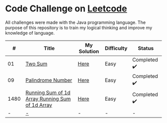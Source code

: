 # Code Challenge on [Leetcode](https://leetcode.com/problemset/all/)
All challenges were made with the Java programming language. The purpose of this repository is to train my logical thinking and improve my knowledge of language.

| # | Title | My Solution | Difficulty | Status |
|---| ----- | -------- | ---------- | ---------- |
|01|[Two Sum](https://leetcode.com/problems/two-sum/) | [Here](https://github.com/CleuJunior/leetcode-java/blob/main/challenges/src/_01_twoSum.java) |Easy| Completed :heavy_check_mark: | 
|09|[Palindrome Number](https://leetcode.com/problems/palindrome-number/) | [Here](https://github.com/CleuJunior/leetcode-java/blob/main/challenges/src/_09_palindromeNaumber.java) |Easy| Completed :heavy_check_mark: | 
|1480|[Running Sum of 1d Array Running Sum of 1d Array](https://leetcode.com/problems/running-sum-of-1d-array/) | [Here](https://github.com/CleuJunior/leetcode-java/blob/main/challenges/src/_1480_runningSumArray.java) |Easy| Completed :heavy_check_mark: |
|-|[-](#) |-|-|-|
